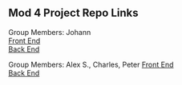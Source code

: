 ## Mod 4 Project Repo Links

Group Members: Johann  
[Front End](https://github.com/johannkerr/catsrightmeowtv)  
[Back End](https://github.com/johannkerr/catsrightmeowapi)  

Group Members: Alex S., Charles, Peter
[Front End](https://github.com/peterpapadim/instalytics-fe)  
[Back End](https://github.com/cwooley/Instalytics-Api)  
